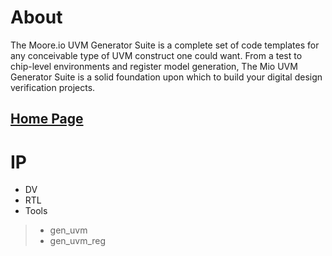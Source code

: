 # About
The Moore.io UVM Generator Suite is a complete set of code templates for any conceivable type of UVM construct one could want. From a test to chip-level environments and register model generation, The Mio UVM Generator Suite is a solid foundation upon which to build your digital design verification projects.

## [Home Page](https://datum-technology-corporation.github.io/gen_uvm/)

# IP
* DV
* RTL
* Tools
> * gen_uvm
> * gen_uvm_reg
